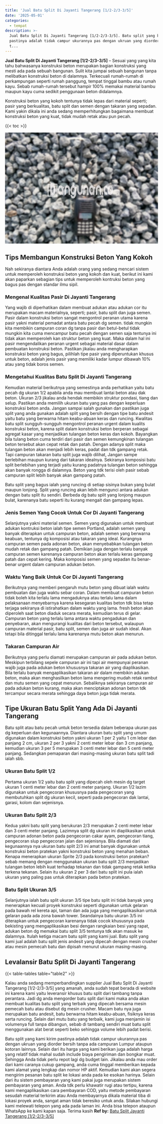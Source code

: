```yaml
---
title: 'Jual Batu Split Di Jayanti Tangerang [1/2-2/3-3/5]'
date: '2025-05-01'
categories:
  - tempat
description: >-
  Jual Batu Split Di Jayanti Tangerang [1/2-2/3-3/5]. Batu split yang kami kirim
  pastinya adalah tidak campur ukurannya pas dengan ukruan yang diorder bersih
  t...
---
```


**Jual Batu Split Di Jayanti Tangerang \[1/2-2/3-3/5\]** – Sesuai yang yang kita tahu bahwasanya konstruksi beton merupakan bagian konstruksi yang mesti ada pada sebuah bangunan. Sulit kita jumpai sebuah bangunan tanpa melibatkan konstruksi beton di dalamnya. Terkecuali rumah-rumah di perkampungan seperti rumah panggung, tempat tinggal bambu atau rumah kayu. Sebab rumah-rumah tersebut hampir 100% memakai material bambu maupun kayu cuma sedikit penggunaan beton didalamnya.

Konstruksi beton yang kokoh tentunya tidak lepas dari material seperti; pasir yang berkualitas, batu split dan semen dengan takaran yang sepadan. Kami yakin dikala ini anda sedang memperhitungkan bagaimana membuat konstruksi beton yang kuat, tidak mudah retak atau pun pecah.

{{< toc >}}

![Jual Batu Split Di Jayanti Tangerang [1/2-2/3-3/5]](/images/jual-batu-split-24.png)

## Tips Membangun Konstruksi Beton Yang Kokoh

Nah sekiranya diantara Anda adalah orang yang sedang mencari sistem untuk memperoleh konstruksi beton yang kokoh dan kuat, berikut ini kami akan paparkan sebagian tips untuk memperoleh kontruksi beton yang bagus pas dengan standar ilmu sipil.

### Mengenal Kualitas Pasir Di Jayanti Tangerang

Yang wajib di diperhatikan dalam membuat adukan atau adukan cor itu merupakan macam materialnya, seperti; pasir, batu split dan juga semen. Pasir dalam konstruksi beton sangat mengontrol peranan utama karena pasir yakni material pemadat antara batu pecah dg semen. tidak mungkin kita membikin campuran coran dg tanpa pasir dan betul-betul tidak mungkin kita cuma mencampur batu pecah dengan semen saja tentunya ini tidak akan memperoleh kan struktur beton yang kuat. Maka dalam hal ini pasir mengendalikan peranan urgent sebagai material dasar dalam pembuatan konstruksi beton. Pastikan jikalau anda mengharapkan konstruksi beton yang bagus, pilihlah tipe pasir yang diperuntukan khusus untuk beton, adalah jenis pasir yang memiliki kadar lumpur dibawah 10% atau yang tidak boros semen.

### Mengetahui Kualitas Batu Split Di Jayanti Tangerang

Kemudian material berikutnya yang semestinya anda perhatikan yaitu batu pecah dg ukuran 1/2 apabila anda mau membuat lantai beton atau dak beton. Ukuran 2/3 jikalau anda hendak membikin struktur pondasi, tiang dan selup. Pastikan anda memilih ukuran batu yang pas dengan keperluan konstruksi beton anda. Jangan sampai salah gunakan dan pastikan juga split yang anda gunakan adalah split yang bersih dengan tipe batu andesit yaitu batu yang berwarna hitam keabu-abuan keras dan runcing. Kwalitas batu split sungguh-sungguh mengontrol peranan urgent dalam kualits konstruksi beton, karena split dalam konstruksi beton berperan sebagai agregat kasar yang menjadikan tulangan beton keras dan kokoh. Bayangkan bila tulang beton cuma terdiri dari pasir dan semen kemungkinan tulangan beton tersebut akan cepat retak dan patah. Dengan adanya split maka tulangan beton akan menjadi lebih keras, padat dan tdk gampang retak. Tapi campuran takaran batu split juga wajib dilihat, Jangan sampe berlebihan maupun kurang dari takaran idealnya. Sekiranya komposisi batu split berlebihan yang terjadi yaitu kurang padatnya tulangan beton sehingga akan banyak rongga di dalamnya. Beton yang tdk terisi oleh pasir sebab campuran split lebih banyak akan gampang patah.

Batu split yang bagus ialah yang runcing di setiap sisinya bukan yang bulat maupun lonjong. Split yang runcing akan lebih mengunci antara adukan dengan batu split itu sendiri. Berbeda dg batu split yang lonjong maupun bulat, karenanya batu seperti itu kurang mengait dan gampang lepas.

### Jenis Semen Yang Cocok Untuk Cor Di Jayanti Tangerang

Selanjutnya yakni material semen. Semen yang digunakan untuk membuat adukan kontruksi beton ialah tipe semen Portland, adalah semen yang banyak diterapkan untuk campuran beton, adalah semen yang berwarna keabuan, tentunya dg komposisi atau takaran yang ideal. Kurangnya campuran semen pada adonan beton, akan menyebabkan tulangan beton mudah retak dan gampang patah. Demikian juga dengan terlalu banyak campuran semen karenanya campuran beton akan terlalu keras gampang patah dan cepat kering. Maka komposisi semen yang sepadan itu benar-benar urgent dalam campuran adukan beton.

### Waktu Yang Baik Untuk Cor Di Jayanti Tangerang

Berikutnya yang memberi pengaruh mutu beton yang dibuat ialah waktu pembuatan dan juga waktu sebar coran. Dalam membuat campuran beton tidak boleh kita terlalu lama mengaduknya atau terlalu lama dalam pelaksanaan menyebarnya karena kesegaran kualitas beton tdk bisa tetap terjaga sekiranya di istirahatkan dalam waktu yang lama. fresh beton akan diperoleh saat beton diaduk secara merata, kemudian terus di gelar. Campuran beton yang terlalu lama antara waktu pengadukan dan penyebaran, akan mengurangi kualitas dari beton tersebut, walaupun campuran material pasir, batu split, semen dan juga air sudah ideal. Akan tetapi bila ditinggal terlalu lama karenanya mutu beton akan menurun.

### Takaran Campuran Air

Berikutnya yang perlu diamati merupakan campuran air pada adukan beton. Meskipun terbilang sepele campuran air ini tapi air mempunyai peranan wajib juga pada adukan beton khususnya takaran air yang diaplikasikan. Bila terlalu banyak mengaplikasikan takaran air dalam membikin adukan beton, maka akan menghasilkan beton lama mengering mudah retak rambut dan mutu semen yang cepat menurun. Sebaliknya sekiranya campuran air pada adukan beton kurang, maka akan menciptakan adonan beton tdk tercampur secara merata sehingga daya beton juga tidak merata.

## Tipe Ukuran Batu Split Yang Ada Di Jayanti Tangerang

Batu split atau batu pecah untuk beton tersedia dalam beberapa ukuran pas dg keperluan dan kegunaannya. Diantara ukuran batu split yang umum digunakan dalam konstruksi beton yakni ukuran 1 per 2 yaitu 1 cm lebar dan panjang 2 cm, ukuran 2 per 3 yakni 2 centi meter lebar dan 3 cm panjang, kemudian ukuran 3 per 5 merupakan 3 centi meter lebar dan 5 centi meter panjang. Sedangkan pemaparan dari masing-masing ukuran batu split tadi ialah sbb.

### Ukuran Batu Split 1/2

Pertama ukuran 1/2 yaitu batu split yang dipecah oleh mesin dg target ukuran 1 centi meter lebar dan 2 centi meter panjang. Ukuran 1/2 lazim digunakan untuk pengecoran khususnya pada pengecoran yang membutuhkan split dg ukuran kecil, seperti pada pengecoran dak lantai, garasi, kolom dan sejenisnya.

### Ukuran Batu Split 2/3

Kedua yakni batu split yang berukuran 2/3 merupakan 2 centi meter lebar dan 3 centi meter panjang. Lazimnya split dg ukuran ini diaplikasikan untuk campuran adonan beton pada pengecoran cakar ayam, pengecoran tiang, pengecoran slup pengecoran jalan dan sejenisnya. Bila diamati dari kegunaannya nya ukuran batu split 2/3 ini amat banyak digunakan untuk konstruksi beton pratekan yakni konstruksi beton yang menahan beban. Kenapa menerapkan ukuran Sprite 2/3 pada konstruksi beton pratekan? sebab memang dengan menggunakan ukuran batu split 2/3 menjadikan tulangan beton lebih kuat terhadap tekanan dan tidak gampang retak ketika terkena tekanan. Selain itu ukuran 2 per 3 dari batu split ini pula ialah ukuran yang paling pas untuk diterapkan pada beton pratekan.

### Batu Split Ukuran 3/5

Selanjutnya ialah batu split ukuran 3/5 tipe batu split ini tidak banyak yang menerapkan kecuali proyek konstruksi seperti digunakan untuk gelaran pada bawah rel kereta api, taman dan ada juga yang mengaplikasikan untuk gelaran pada ada zona bawah tower. Seandainya batu ukuran 3/5 ini diterapkan untuk pengecoran karenanya tidak cocok khususnya pada bekisting yang mengaplikasikan besi dengan rangkaian besi yang rapat, adukan beton dg memakai batu split 3/5 tentunya tdk akan masuk ke dalamnya. Itulah ketiga macam batu split yang kami jual. Batu split yang kami jual adalah batu split jenis andesit yang dipecah dengan mesin crusher atau mesin pemecah batu dan dipisah menurut ukuran masing-masing.

## Levalansir Batu Split Di Jayanti Tangerang

{{< table-tables table="table2" >}}

Kalau anda sedang memperbandingkan supplier Jual Batu Split Di Jayanti Tangerang \[1/2-2/3-3/5\] yang amanah, anda sudah tepat berada di website ini karena kami yaitu leveransir khusus batu split dari tambang tanpa perantara. Jadi dg anda mengorder batu split dari kami maka anda akan membuat kualitas batu split yang terbaik yang dipecah bersama mesin pemecah batu atau disebut dg mesin crusher. Macam batu nya juga merupakan batu andesit, batu berwarna hitam keabu-abuan, fisiknya keras serta runcing. Selain dari mutu batu yang terbaik, kami juga menjamin isi volumenya full tanpa dibangun, sebab di tambang sendiri muat batu split menggunakan alat berat seperti beko sehingga volume lebih padat berisi.

Batu split yang kami kirim pastinya adalah tidak campur ukurannya pas dengan ukruan yang diorder bersih tanpa ada campuran Lumpur ataupun kotoran lainnya. Selain dari itu harga yang kami berikan juga adalah harga yang relatif tidak mahal sudah include biaya pengiriman dan bongkar muat. Sehingga Anda tidak perlu repot lagi dg budget lain. Jikalau anda mau order dari kami caranya cukup gampang, anda cuma tinggal memberikan kepada kami alamat yang lengkap dan nomor HP aktif. Kemudian kami akan segera mengirim pesanan batu split ke lokasi anda pada ke esokan harinya. Selain dari itu sistem pembayaran yang kami pakai juga merupakan sistem pembayaran yang aman. Anda tdk perlu khawatir rugi atau tertipu, karena kami mengaplikasikan cara pembayaran COD, yaitu metode pembayaran sesudah material terkirim atau Anda membayarnya dikala material tiba di lokasi proyek anda, sangat aman tidak beresiko untuk anda. Silakan hubungi kami melewati telepon yang ada pada laman ini. Anda bisa telepon ataupun WhatsApp ke kami kapan saja. Terima kasih
**Ref by:** [Batu Split Jayanti Tangerang [1/2-2/3-3/5]](https://id.wikipedia.org/wiki/Batu)
